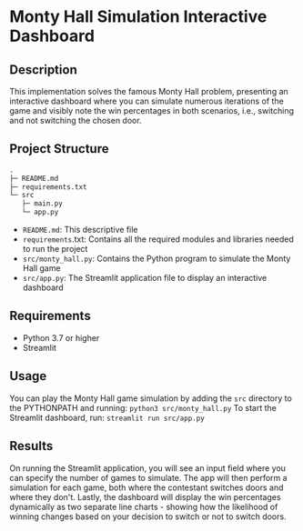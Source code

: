 # Monty Hall Simulation Interactive Dashboard
## Description
This implementation solves the famous Monty Hall problem, presenting an interactive dashboard where you can simulate numerous iterations of the game and visibly note the win percentages in both scenarios, i.e., switching and not switching the chosen door.
## Project Structure
```python
.
├─ README.md
├─ requirements.txt
└─ src
   ├─ main.py
   └─ app.py
```
- `README.md`: This descriptive file
- `requirements`.txt: Contains all the required modules and libraries needed to run the project
- `src/monty_hall.py`: Contains the Python program to simulate the Monty Hall game
- `src/app.py`: The Streamlit application file to display an interactive dashboard

## Requirements
- Python 3.7 or higher
- Streamlit

## Usage
You can play the Monty Hall game simulation by adding the `src` directory to the PYTHONPATH and running:
`python3 src/monty_hall.py`
To start the Streamlit dashboard, run:
`streamlit run src/app.py`

## Results
On running the Streamlit application, you will see an input field where you can specify the number of games to simulate. The app will then perform a simulation for each game, both where the contestant switches doors and where they don't. Lastly, the dashboard will display the win percentages dynamically as two separate line charts - showing how the likelihood of winning changes based on your decision to switch or not to switch doors.